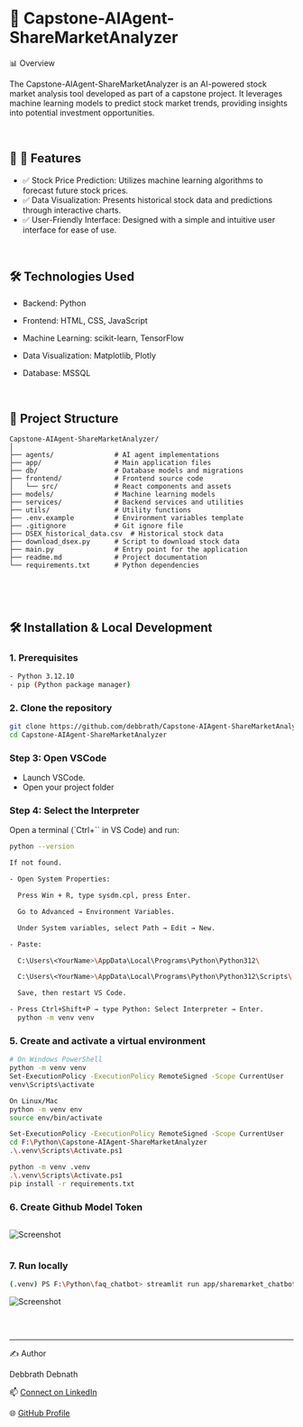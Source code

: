 # 🤖 Capstone-AIAgent-ShareMarketAnalyzer

📊 Overview

The Capstone-AIAgent-ShareMarketAnalyzer is an AI-powered stock market analysis tool developed as part of a capstone project. It leverages machine learning models to predict stock market trends, providing insights into potential investment opportunities.

<br/>

## 🚀 🚀 Features

- ✅ Stock Price Prediction: Utilizes machine learning algorithms to            forecast future stock prices.
- ✅ Data Visualization: Presents historical stock data and predictions through interactive charts.
- ✅ User-Friendly Interface:  Designed with a simple and intuitive user interface for ease of use.

<br/>

## 🛠️ Technologies Used

- Backend: Python

- Frontend: HTML, CSS, JavaScript

- Machine Learning: scikit-learn, TensorFlow

- Data Visualization: Matplotlib, Plotly

- Database: MSSQL

<br/>

## 📂 Project Structure

```
Capstone-AIAgent-ShareMarketAnalyzer/
│
├── agents/               # AI agent implementations
├── app/                  # Main application files
├── db/                   # Database models and migrations
├── frontend/             # Frontend source code
│   └── src/              # React components and assets
├── models/               # Machine learning models
├── services/             # Backend services and utilities
├── utils/                # Utility functions
├── .env.example          # Environment variables template
├── .gitignore            # Git ignore file
├── DSEX_historical_data.csv  # Historical stock data
├── download_dsex.py      # Script to download stock data
├── main.py               # Entry point for the application
├── readme.md             # Project documentation
└── requirements.txt      # Python dependencies



```
<br/>

## 🛠 Installation & Local Development
### 1. Prerequisites
```bash
- Python 3.12.10
- pip (Python package manager)
```
### 2. Clone the repository
```bash
git clone https://github.com/debbrath/Capstone-AIAgent-ShareMarketAnalyzer.git
cd Capstone-AIAgent-ShareMarketAnalyzer
```
### Step 3: Open VSCode
- Launch VSCode.
- Open your project folder 
### Step 4: Select the Interpreter
Open a terminal (`Ctrl+`` in VS Code) and run:
```bash
python --version

If not found.

- Open System Properties:

  Press Win + R, type sysdm.cpl, press Enter.

  Go to Advanced → Environment Variables.

  Under System variables, select Path → Edit → New.

- Paste:

  C:\Users\<YourName>\AppData\Local\Programs\Python\Python312\

  C:\Users\<YourName>\AppData\Local\Programs\Python\Python312\Scripts\

  Save, then restart VS Code.

- Press Ctrl+Shift+P → type Python: Select Interpreter → Enter.
  python -m venv venv

```

### 5. Create and activate a virtual environment
```bash
# On Windows PowerShell
python -m venv venv
Set-ExecutionPolicy -ExecutionPolicy RemoteSigned -Scope CurrentUser
venv\Scripts\activate

On Linux/Mac
python -m venv env
source env/bin/activate

Set-ExecutionPolicy -ExecutionPolicy RemoteSigned -Scope CurrentUser
cd F:\Python\Capstone-AIAgent-ShareMarketAnalyzer
.\.venv\Scripts\Activate.ps1

python -m venv .venv
.\.venv\Scripts\Activate.ps1
pip install -r requirements.txt

```
### 6. Create Github Model Token
```bash

```
![Screenshot](https://github.com/debbrath/FAQ_Chatbot/blob/main/image/githubModel-token.png)

```
```

### 7. Run locally
```bash
(.venv) PS F:\Python\faq_chatbot> streamlit run app/sharemarket_chatbot.py

```
![Screenshot](https://github.com/debbrath/FAQ_Chatbot/blob/main/image/1.png)

```
```

<br/>


---

✍️ Author

Debbrath Debnath

📫 [Connect on LinkedIn](https://www.linkedin.com/in/debbrathdebnath/)

🌐 [GitHub Profile](https://github.com/debbrath) 




